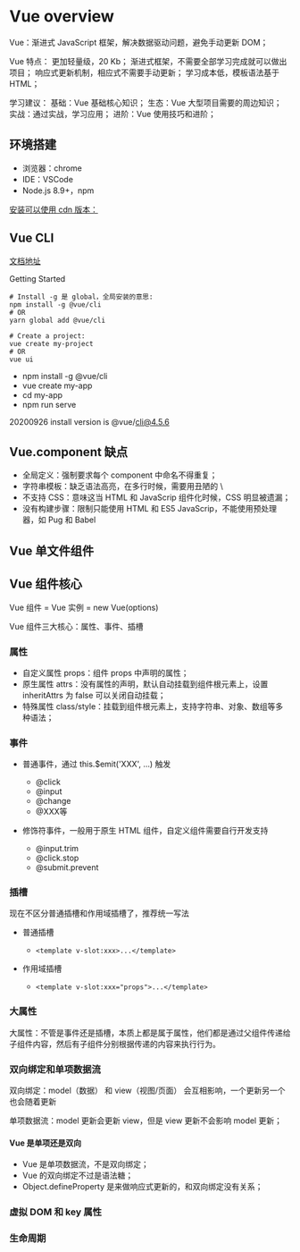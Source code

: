# Vue overview

Vue：渐进式 JavaScript 框架，解决数据驱动问题，避免手动更新 DOM；

Vue 特点：
更加轻量级，20 Kb；
渐进式框架，不需要全部学习完成就可以做出项目；
响应式更新机制，相应式不需要手动更新；
学习成本低，模板语法基于 HTML；

学习建议：
基础：Vue 基础核心知识；
生态：Vue 大型项目需要的周边知识；
实战：通过实战，学习应用；
进阶：Vue 使用技巧和进阶；

## 环境搭建

- 浏览器：chrome
- IDE：VSCode
- Node.js 8.9+，npm

[安装可以使用 cdn 版本：](https://cn.vuejs.org/v2/guide/installation.html)

## Vue CLI

[文档地址](https://cli.vuejs.org/zh/guide/)

Getting Started
```shell
# Install -g 是 global，全局安装的意思:
npm install -g @vue/cli
# OR
yarn global add @vue/cli

# Create a project:
vue create my-project
# OR
vue ui
```

- npm install -g @vue/cli
- vue create my-app
- cd my-app
- npm run serve

20200926 install version is @vue/cli@4.5.6

## Vue.component 缺点

- 全局定义：强制要求每个 component 中命名不得重复；
- 字符串模板：缺乏语法高亮，在多行时候，需要用丑陋的 \
- 不支持 CSS：意味这当 HTML 和 JavaScrip 组件化时候，CSS 明显被遗漏；
- 没有构建步骤：限制只能使用 HTML 和 ES5 JavaScrip，不能使用预处理器，如 Pug 和 Babel

## Vue 单文件组件

## Vue 组件核心

Vue 组件 = Vue 实例 = new Vue(options)

Vue 组件三大核心：属性、事件、插槽

### 属性

- 自定义属性 props：组件 props 中声明的属性；
- 原生属性 attrs：没有属性的声明，默认自动挂载到组件根元素上，设置 inheritAttrs 为 false 可以关闭自动挂载；
- 特殊属性 class/style：挂载到组件根元素上，支持字符串、对象、数组等多种语法；

### 事件

- 普通事件，通过 this.$emit('XXX', ...) 触发
  - @click
  - @input
  - @change
  - @XXX等

- 修饰符事件，一般用于原生 HTML 组件，自定义组件需要自行开发支持
  - @input.trim
  - @click.stop
  - @submit.prevent

### 插槽

现在不区分普通插槽和作用域插槽了，推荐统一写法

- 普通插槽
  - `<template v-slot:xxx>...</template>`

- 作用域插槽
  - `<template v-slot:xxx="props">...</template>`

### 大属性

大属性：不管是事件还是插槽，本质上都是属于属性，他们都是通过父组件传递给子组件内容，然后有子组件分别根据传递的内容来执行行为。

### 双向绑定和单项数据流

双向绑定：model（数据） 和 view（视图/页面） 会互相影响，一个更新另一个也会随着更新

单项数据流：model 更新会更新 view，但是 view 更新不会影响 model 更新；

#### Vue 是单项还是双向

- Vue 是单项数据流，不是双向绑定；
- Vue 的双向绑定不过是语法糖；
- Object.defineProperty 是来做响应式更新的，和双向绑定没有关系；


### 虚拟 DOM 和 key 属性

### 生命周期

